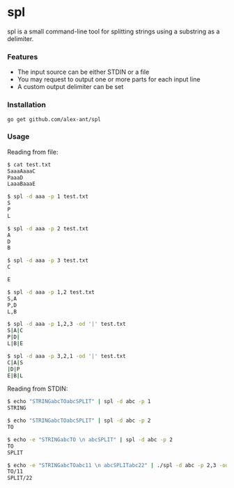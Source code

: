 # spl

spl is a small command-line tool for splitting strings using a substring as a delimiter.

### Features
* The input source can be either STDIN or a file
* You may request to output one or more parts for each input line
* A custom output delimiter can be set

### Installation

```go get github.com/alex-ant/spl```

### Usage

Reading from file:
```sh
$ cat test.txt
SaaaAaaaC
PaaaD
LaaaBaaaE

$ spl -d aaa -p 1 test.txt
S
P
L

$ spl -d aaa -p 2 test.txt
A
D
B

$ spl -d aaa -p 3 test.txt
C

E

$ spl -d aaa -p 1,2 test.txt
S,A
P,D
L,B

$ spl -d aaa -p 1,2,3 -od '|' test.txt
S|A|C
P|D|
L|B|E

$ spl -d aaa -p 3,2,1 -od '|' test.txt
C|A|S
|D|P
E|B|L
```

Reading from STDIN:
```sh
$ echo "STRINGabcTOabcSPLIT" | spl -d abc -p 1
STRING

$ echo "STRINGabcTOabcSPLIT" | spl -d abc -p 2
TO

$ echo -e "STRINGabcTO \n abcSPLIT" | spl -d abc -p 2
TO
SPLIT

$ echo -e "STRINGabcTOabc11 \n abcSPLITabc22" | ./spl -d abc -p 2,3 -od /
TO/11
SPLIT/22
```
